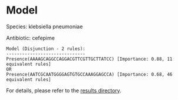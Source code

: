 
# Model

Species: klebsiella pneumoniae

Antibiotic: cefepime

```
Model (Disjunction - 2 rules):
------------------------------
Presence(AAAAGCAGGCCAGGACGTTCGTTGCTTATCC) [Importance: 0.88, 11 equivalent rules]
OR
Presence(AATCGCAATGGGGAGTGTGCCAAAGGAGCCA) [Importance: 0.68, 46 equivalent rules]

```

For details, please refer to the [results directory](../../../../../results/scm_b/klebsiella+pneumoniae/cefepime/repeat_8/).

